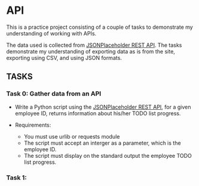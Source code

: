 # API

This is a practice project consisting of a couple of tasks to demonstrate my understanding of working with APIs.

The data used is collected from [JSONPlaceholder REST API](https://jsonplaceholder.typicode.com/). 
The tasks demonstrate my understanding of exporting data as is from the site, exporting using CSV, and using JSON formats.

## TASKS
### Task 0: Gather data from an API
  * Write a Python script using the [JSONPlaceholder REST API](https://jsonplaceholder.typicode.com/), for a given employee ID, returns information about his/her TODO list progress.

  * Requirements:
      * You must use urlib or requests module
      * The script must accept an interger as a parameter, which is the employee ID.
      * The script must display on the standard output the employee TODO list progress.

### Task 1: 
